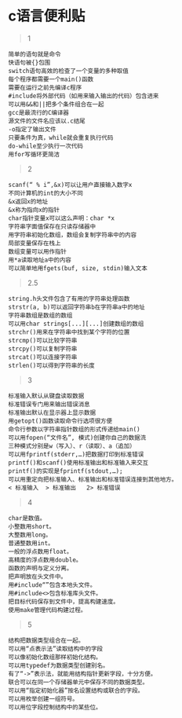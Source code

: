 
# c语言便利贴

> 1

    简单的语句就是命令
    快语句被{}包围
    switch语句高效的检查了一个变量的多种取值
    每个程序都需要一个main()函数
    需要在运行之前先编译c程序
    #include将外部代码（如用来输入输出的代码）包含进来
    可以用&&和||把多个条件组合在一起
    gcc是最流行的C编译器
    源文件的文件名应该以.c结尾
    -o指定了输出文件
    只要条件为真，while就会重复执行代码
    do-while至少执行一次代码
    用for写循环更简洁

> 2

    scanf(“ % i”,&x)可以让用户直接输入数字x
    不同计算机的int的大小不同
    &x返回x的地址
    &x称为指向x的指针
    char指针变量x可以这么声明：char *x
    字符串字面值保存在只读存储器中
    用字符串初始化数组，数组会复制字符串中的内容
    局部变量保存在栈上
    数组变量可以用作指针
    用*a读取地址a中的内容
    可以简单地用fgets(buf, size, stdin)输入文本

> 2.5

    string.h头文件包含了有用的字符串处理函数
    strstr(a, b)可以返回字符串b在字符串a中的地址
    字符串数组是数组的数组
    可以用char strings[...][...]创建数组的数组
    strchr()用来在字符串中找到某个字符的位置
    strcmp()可以比较字符串
    strcpy()可以复制字符串
    strcat()可以连接字符串
    strlen()可以得到字符串的长度

> 3

    标准输入默认从键盘读取数据
    标准错误专门用来输出错误消息
    标准输出默认在显示器上显示数据
    用getopt()函数读取命令行选项很方便
    命令行参数以字符串指针数组的形式传递给main()
    可以用fopen(“文件名”, 模式)创建你自己的数据流
    三种模式分别是w（写入）、r（读取）、a（追加）
    可以用fprintf(stderr,…)把数据打印到标准错误
    printf()和scanf()使用标准输出和标准输入来交互
    printf()的实现是fprintf(stdout,…);
    可以用重定向把标准输入、标准输出和标准错误连接到其他地方。
    < 标准输入  > 标准输出   2> 标准错误

> 4

    char是数值。
    小整数用short。
    大整数用long。
    普通整数用int。
    一般的浮点数用float。
    高精度的浮点数用double。
    函数的声明与定义分离。
    把声明放在头文件中。
    用#include“”包含本地头文件。
    用#include<>包含标准库头文件。
    把目标代码保存到文件中，提高构建速度。
    使用make管理代码构建过程。

> 5

    结构把数据类型组合在一起。
    可以用“点表示法”读取结构中的字段
    可以像初始化数组那样初始化结构。
    可以用typedef为数据类型创建别名。
    有了“->”表示法，就能用结构指针更新字段，十分方便。
    联合可以在同一个存储器单元中保存不同的数据类型。
    可以用“指定初始化器”按名设置结构或联合的字段。
    可以用枚举创建一组符号。
    可以用位字段控制结构中的某些位。
